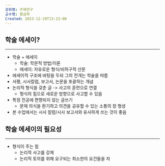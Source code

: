 ```yaml
---
강좌명: 주제연구
교수명: 황금하
Created: 2023-12-29T13:23:00
---
```

## 학술 에세이?
---
- 학술 + 에세이
	- 학술: 학문적 방법/이론
	- 에세이: 자유로운 형식/비허구적 산문
- 에세이적 구조에 바탕을 두되 그의 전개는 학술을 따름
- 서평, 시사칼럼, 보고서, 논문을 포괄하는 개념
- 논리적 형식을 갖춘 글 -> 사고의 훈련으로 연결
	- 형식의 힘으로 새로운 방향으로 사고할 수 있음
- 특정 전공에 편향되지 않는 글쓰기
	- 문제 의식을 환기하고 의견을 공유할 수 있는 소통의 장 형셩
- 본 수업에서는 시사 칼럼/시사 보고서와 유사하게 쓰는 것이 좋음

## 학술 에세이의 필요성
---
- 형식이 주는 힘
	- 논리적 사고를 강제
	- 논리적 토의를 위해 요구되는 최소한의 요건들을 자